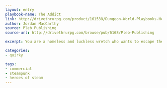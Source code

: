 ```yaml
---
layout: entry
playbook-name: The Addict
link: http://drivethrurpg.com/product/161538/Dungeon-World-Playbooks-Heroes-of-Steam-Bundle
author: Jordan MacCarthy
source: Pleb Publishing
source-url: http://drivethrurpg.com/browse/pub/6168/Pleb-Publishing

excerpt: You are a homeless and luckless wretch who wants to escape the life of poverty by making it as an adventurer.

categories:
- quirky

tags:
- commercial
- steampunk
- heroes of steam
---
```


